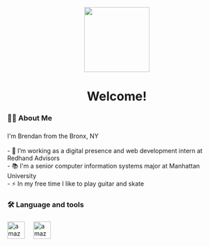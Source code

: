 <div align="center">
  <img height="150" src="https://media1.giphy.com/media/v1.Y2lkPTc5MGI3NjExamxkczNmbjZxZGxxMHplaDAycG40ODNhZXJqNmpoazQzNTlvaXBraCZlcD12MV9pbnRlcm5hbF9naWZfYnlfaWQmY3Q9Zw/pOEbLRT4SwD35IELiQ/giphy.gif"  />
</div>

###

<h1 align="center">Welcome!</h1>

###

<h3 align="left">👩‍💻  About Me</h3>

###

<p align="left">I'm Brendan from the Bronx, NY <br><br>- 🔭 I’m working as a digital presence and web development intern at Redhand Advisors<br>- 📚 I'm a senior computer information systems major at Manhattan University <br>- ⚡ In my free time I like to play guitar and skate</p>

###

<h3 align="left">🛠 Language and tools</h3>

###

<div align="left">

  <img src="https://cdn.jsdelivr.net/gh/devicons/devicon/icons/amazonwebservices/amazonwebservices-line-wordmark.svg" height="40" alt="amazonwebservices logo"  />
  <img width="12" />
  <img src="https://cdn.jsdelivr.net/gh/devicons/devicon/icons/amazonwebservices/amazonwebservices-line-wordmark.svg" height="40" alt="amazonwebservices logo"  />
  <img width="12" />

</div>
